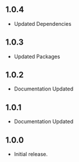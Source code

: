 
## 1.0.4
- Updated Dependencies

## 1.0.3
- Updated Packages

## 1.0.2
- Documentation Updated

## 1.0.1
- Documentation Updated

## 1.0.0
- Initial release.